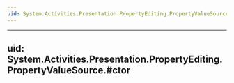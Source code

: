 ```yaml
---
uid: System.Activities.Presentation.PropertyEditing.PropertyValueSource
---
```


---
uid: System.Activities.Presentation.PropertyEditing.PropertyValueSource.#ctor
---
